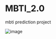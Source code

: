 # MBTI_2.0
mbti prediction project

![image](https://github.com/iznue/MBTI_2.0/assets/97086266/262a3f52-ae33-4af3-a7b9-67f0943bc840)
